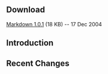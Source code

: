 Download
--------

[Markdown 1.0.1][dl] (18 KB) -- 17 Dec 2004

[dl]: http://daringfireball.net/projects/markdown/index.text


Introduction
------------


Recent Changes
--------------